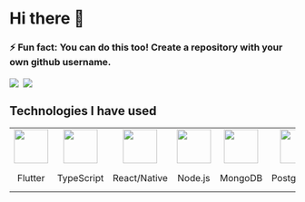 # Hi there 👋
### ⚡ Fun fact: You can do this too! Create a repository with your own github username.

<a href="https://github.com/Winphillips"><img align="center" src="https://github-readme-stats.vercel.app/api?username=Winphillips&show_icons=true&theme=radical" /></a>&nbsp;&nbsp;<a href="https://github.com/Winphillips"><img align="center" src="https://github-readme-stats.vercel.app/api/top-langs/?username=Winphillips&layout=compact&langs_count=12&hide=" /></a>

## Technologies I have used

<table >
	<tr align="center">
		<td><a href="#"><img src="./.github/icons/flutter.svg" width="60" height="60"/></a></td>
		<td><a href="#"><img src="./.github/icons/typescript.svg" width="60" height="60"/></a></td>
		<td><a href="#"><img src="./.github/icons/react.svg" width="60" height="60"/></a></td>
		<td><a href="#"><img src="./.github/icons/nodejs.svg" width="60" height="60"/></a></td>
		<td><a href="#"><img src="./.github/icons/mongodb.svg" width="60" height="60"/></a></td>
		<td><a href="#"><img src="./.github/icons/postgresql.svg" width="60" height="60"/></a></td>
		<td><a href="#"><img src="./.github/icons/expressjs.svg" width="60" height="60"/></a></td>
		<td><a href="#"><img src="./.github/icons/bash.svg" width="60" height="60"/></a></td>
		<td><a href="#"><img src="./.github/icons/materialui.svg" width="60" height="60"/></a></td>
		<td><a href="#"><img src="./.github/icons/bootstrap.svg" width="60" height="60"/></a></td>
	</tr>
	<tr align="center">
		<td>Flutter</td>
		<td>TypeScript</td>
		<td>React/Native</td>
		<td>Node.js</td>
		<td>MongoDB</td>
		<td>PostgreSQL</td>
		<td>Express.js</td>
		<td>Bash</td>
		<td>Material-UI</td>
		<td>Bootstrap</td>
	</tr>
</table>
<!-- <table >
	<tr align="center">
		
	</tr>
	<tr align="center">
		
	</tr>
</table> -->

<!--
**Winphillips/Winphillips** is a ✨ _special_ ✨ repository because its `README.md` (this file) appears on your GitHub profile.

Here are some ideas to get you started:

- 🔭 I’m currently working on Gesture Controlled Audio Softwares
- 🌱 I’m currently learning Machine Learning
- 👯 I’m looking to collaborate on Audio VST's
- 🤔 I’m looking for help with ...
- 💬 Ask me about ...
- 📫 How to reach me: ...
- 😄 Pronouns: ...
- ⚡ Fun fact: ...
-->
